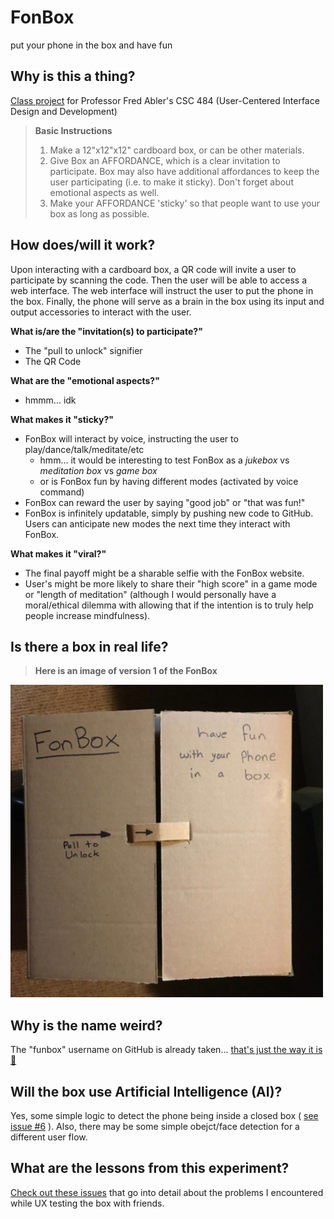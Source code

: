 # FonBox
put your phone in the box and have fun

## Why is this a thing?
[Class project][class_spreadsheet] for Professor Fred Abler's CSC 484 (User-Centered Interface Design and Development)

> **Basic Instructions**
> 1) Make a 12"x12"x12" cardboard box, or can be other materials.
> 2) Give Box an AFFORDANCE, which is a clear invitation to participate. Box may also have additional affordances to keep the user participating (i.e. to make it sticky). Don't forget about emotional aspects as well.
> 3) Make your AFFORDANCE 'sticky' so that people want to use your box as long as possible.

## How does/will it work?
Upon interacting with a cardboard box, a QR code will invite a user to participate by scanning the code. Then the user will be able to access a web interface. The web interface will instruct the user to put the phone in the box. Finally, the phone will serve as a brain in the box using its input and output accessories to interact with the user. 

**What is/are the "invitation(s) to participate?"**
* The "pull to unlock" signifier
* The QR Code

**What are the "emotional aspects?"**
* hmmm... idk

**What makes it "sticky?"**
* FonBox will interact by voice, instructing the user to play/dance/talk/meditate/etc
  * hmm... it would be interesting to test FonBox as a _jukebox_ vs _meditation box_ vs _game box_
  * or is FonBox fun by having different modes (activated by voice command)
* FonBox can reward the user by saying "good job" or "that was fun!"
* FonBox is infinitely updatable, simply by pushing new code to GitHub. Users can anticipate new modes the next time they interact with FonBox.

**What makes it "viral?"**
* The final payoff might be a sharable selfie with the FonBox website.
* User's might be more likely to share their "high score" in a game mode or "length of meditation" (although I would personally have a moral/ethical dilemma with allowing that if the intention is to truly help people increase mindfulness). 


## Is there a box in real life?
> **Here is an image of version 1 of the FonBox**
<img src="https://raw.githubusercontent.com/fonbox/fonbox/master/fonbox_the_box_v1.jpg" alt="a pixture of the real life FonBox" width="500px" height="500px">


## Why is the name weird?
The "funbox" username on GitHub is already taken... [that's just the way it is 🎵][the_way_it_is]

## Will the box use Artificial Intelligence (AI)?
Yes, some simple logic to detect the phone being inside a closed box ( [see issue #6][i6] ). Also, there may be some simple obejct/face detection for a different user flow. 

## What are the lessons from this experiment?
[Check out these issues][lessons_learned] that go into detail about the problems I encountered while UX testing the box with friends. 



<!--- link tags --->

[class_spreadsheet]: https://docs.google.com/spreadsheets/d/1Eyplhlz9zeHBEaIwRIYHkUTHgKzgI83JgV6KKFnPwtY/edit#gid=0

[the_way_it_is]: https://youtu.be/cOeKidp-iWo?t=6

[lessons_learned]: https://github.com/fonbox/fonbox/issues?q=is%3Aopen+is%3Aissue+label%3Alessons_learned

<!--- issues --->
[i6]: /../../issues/6
